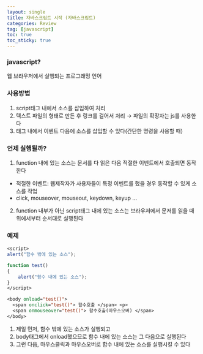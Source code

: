 ```yaml
---
layout: single
title: 자바스크립트 시작 (자바스크립트)
categories: Review
tag: [javascript]
toc: true
toc_sticky: true
---
```


### javascript?
웹 브라우저에서 실행되는 프로그래밍 언어

### 사용방법
1. script태그 내에서 소스를 삽입하여 처리
2. 텍스트 파일의 형태로 만든 후 링크를 걸어서 처리 → 파일의 확장자는 js를 사용한다
3. 태그 내에서 이벤트 다음에 소스를 삽입할 수 있다(간단한 명령을 사용할 때)

### 언제 실행될까?
1. function 내에 있는 소스는 문서를 다 읽은 다음 적절한 이벤트에서 호출되면 동작한다
  - 적절한 이벤트: 웹제작자가 사용자들이 특정 이벤트를 했을 경우 동작할 수 있게 소스를 작업
  - click, mouseover, mouseout, keydown, keyup ...
2. function 내부가 아닌 script태그 내에 있는 소스는 브라우저에서 문저를 읽을 때 위에서부터 순서대로 실행된다

### 예제
```jsp
<script>
alert("함수 밖에 있는 소스");

function test()
{
    alert("함수 내에 있는 소스");
}
</script>

<body onload="test()">
  <span onclick="test()"> 함수호출 </span> <p>
  <span onmouseover="test()"> 함수호출(마우스오버) </span>
</body>
```
1. 제일 먼저, 함수 밖에 있는 소스가 실행되고
2. body태그에서 onload했으므로 함수 내에 있는 소스는 그 다음으로 실행된다
3. 그런 다음, 마우스클릭과 마우스오버로 함수 내에 있는 소스를 실행시킬 수 있다